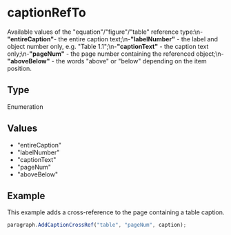 # captionRefTo

Available values of the "equation"/"figure"/"table" reference type:\n-**"entireCaption"**- the entire caption text;\n-**"labelNumber"** - the label and object number only, e.g. "Table 1.1";\n-**"captionText"** - the caption text only;\n-**"pageNum"** - the page number containing the referenced object;\n-**"aboveBelow"** - the words "above" or "below" depending on the item position.

## Type

Enumeration

## Values

- "entireCaption"
- "labelNumber"
- "captionText"
- "pageNum"
- "aboveBelow"


## Example

This example adds a cross-reference to the page containing a table caption.

```javascript editor-pptx
paragraph.AddCaptionCrossRef("table", "pageNum", caption);
```
